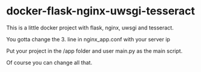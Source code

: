 # docker-flask-nginx-uwsgi-tesseract

This is a little docker project with flask, nginx, uwsgi and tesseract. 

You gotta change the 3. line in nginx_app.conf with your server ip

Put your project in the /app folder and user main.py as the main script. 

Of course you can change all that. 
